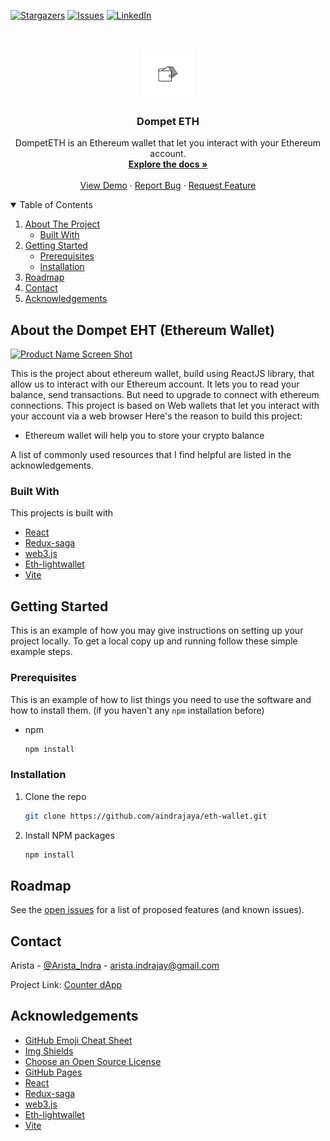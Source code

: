 <!-- PROJECT SHIELDS -->
[![Stargazers][stars-shield]][stars-url]
[![Issues][issues-shield]][issues-url]
[![LinkedIn][linkedin-shield]][linkedin-url]

<!-- PROJECT LOGO -->
<br />
<p align="center">
  <a href="https://github.com/aindrajaya/eth-wallet">
    <img src="images/logo.jpg" alt="Logo" width="80" height="80">
  </a>

  <h3 align="center">Dompet ETH</h3>

  <p align="center">
    DompetETH is an Ethereum wallet that let you interact with your Ethereum account.
    <br />
    <a href="https://github.com/aindrajaya/eth-wallet"><strong>Explore the docs »</strong></a>
    <br />
    <br />
    <a href="https://github.com/aindrajaya/eth-wallet">View Demo</a>
    ·
    <a href="https://github.com/aindrajaya/eth-wallet/issues">Report Bug</a>
    ·
    <a href="https://github.com/aindrajaya/eth-wallet/issues">Request Feature</a>
  </p>
</p>

<!-- TABLE OF CONTENTS -->
<details open="open">
  <summary>Table of Contents</summary>
  <ol>
    <li>
      <a href="#about-the-project">About The Project</a>
      <ul>
        <li><a href="#built-with">Built With</a></li>
      </ul>
    </li>
    <li>
      <a href="#getting-started">Getting Started</a>
      <ul>
        <li><a href="#prerequisites">Prerequisites</a></li>
        <li><a href="#installation">Installation</a></li>
      </ul>
    </li>
    <li><a href="#roadmap">Roadmap</a></li>
    <li><a href="#contact">Contact</a></li>
    <li><a href="#acknowledgements">Acknowledgements</a></li>
  </ol>
</details>

<!-- ABOUT THE PROJECT -->
## About the Dompet EHT (Ethereum Wallet)
[![Product Name Screen Shot][product-screenshot]](https://example.com)

This is the project about ethereum wallet, build using ReactJS library, that allow us to interact with our Ethereum account. It lets you to read your balance, send transactions. But need to upgrade to connect with ethereum connections. This project is based on Web wallets that let you interact with your account via a web browser
Here's the reason to build this project:
* Ethereum wallet will help you to store your crypto balance

A list of commonly used resources that I find helpful are listed in the acknowledgements.

### Built With
This projects is built with
* [React](https://reactjs.org/)
* [Redux-saga](https://redux-saga.js.org/)
* [web3.js](https://web3js.readthedocs.io/en/v1.7.5)
* [Eth-lightwallet](https://github.com/ConsenSys/eth-lightwallet)
* [Vite](https://vitejs.dev/guide/)


<!-- GETTING STARTED -->
## Getting Started

This is an example of how you may give instructions on setting up your project locally.
To get a local copy up and running follow these simple example steps.

### Prerequisites

This is an example of how to list things you need to use the software and how to install them. (if you haven't any `npm` installation before)
* npm
  ```sh
  npm install
  ```

### Installation

1. Clone the repo
   ```sh
   git clone https://github.com/aindrajaya/eth-wallet.git
   ```
2. Install NPM packages
   ```sh
   npm install
   ```



<!-- ROADMAP -->
## Roadmap

See the [open issues](https://github.com/aindrajaya/eth-wallet/issues) for a list of proposed features (and known issues).



<!-- CONTACT -->
## Contact
Arista - [@Arista_Indra](https://twitter.com/Arista_Indra) - arista.indrajay@gmail.com

Project Link: [Counter dApp](https://github.com/aindrajaya/eth-wallet)



<!-- ACKNOWLEDGEMENTS -->
## Acknowledgements
* [GitHub Emoji Cheat Sheet](https://www.webpagefx.com/tools/emoji-cheat-sheet)
* [Img Shields](https://shields.io)
* [Choose an Open Source License](https://choosealicense.com)
* [GitHub Pages](https://pages.github.com)
* [React](https://reactjs.org/)
* [Redux-saga](https://redux-saga.js.org/)
* [web3.js](https://web3js.readthedocs.io/en/v1.7.5)
* [Eth-lightwallet](https://github.com/ConsenSys/eth-lightwallet)
* [Vite](https://vitejs.dev/guide/)


<!-- MARKDOWN LINKS & IMAGES -->
<!-- https://www.markdownguide.org/basic-syntax/#reference-style-links -->
[stars-shield]: https://img.shields.io/github/stars/aindrajaya/eth-wallet.svg?style=for-the-badge
[stars-url]: https://github.com/aindrajaya/eth-wallet/stargazers
[issues-shield]: https://img.shields.io/github/issues/aindrajaya/eth-wallet.svg?style=for-the-badge
[issues-url]: https://github.com/aindrajaya/eth-wallet/issues
[linkedin-shield]: https://img.shields.io/badge/-LinkedIn-black.svg?style=for-the-badge&logo=linkedin&colorB=555
[linkedin-url]: https://www.linkedin.com/in/aindrajaya
[product-screenshot]: images/screenshot.png
